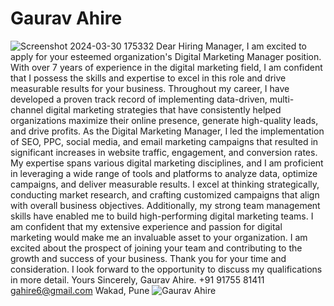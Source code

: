 # Gaurav Ahire
![Screenshot 2024-03-30 175332](https://github.com/user-attachments/assets/2d5d284c-433a-4037-a631-06fe82888c06)
Dear Hiring Manager,
I am excited to apply for your esteemed organization's Digital Marketing Manager position. With over 7 years of experience in the digital marketing field, I am confident that I possess the skills and expertise to excel in this role and drive measurable results for your business.
Throughout my career, I have developed a proven track record of implementing data-driven, multi-channel digital marketing strategies that have consistently helped organizations maximize their online presence, generate high-quality leads, and drive profits. As the Digital Marketing Manager, I led the implementation of SEO, PPC, social media, and email marketing campaigns that resulted in significant increases in website traffic, engagement, and conversion rates.
My expertise spans various digital marketing disciplines, and I am proficient in leveraging a wide range of tools and platforms to analyze data, optimize campaigns, and deliver measurable results. I excel at thinking strategically, conducting market research, and crafting customized campaigns that align with overall business objectives. Additionally, my strong team management skills have enabled me to build high-performing digital marketing teams.
I am confident that my extensive experience and passion for digital marketing would make me an invaluable asset to your organization. I am excited about the prospect of joining your team and contributing to the growth and success of your business.
Thank you for your time and consideration. I look forward to the opportunity to discuss my qualifications in more detail.
Yours Sincerely,
Gaurav Ahire.
+91 91755 81411
gahire6@gmail.com
Wakad, Pune
![Gaurav Ahire](https://github.com/user-attachments/assets/9001d695-802d-4b88-99d9-1383b42b9fa0)
